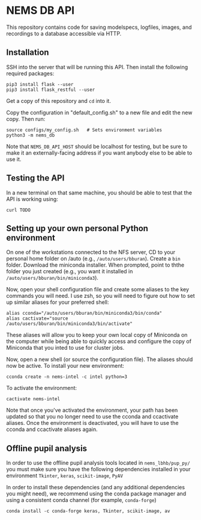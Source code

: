 # NEMS DB API

This repository contains code for saving modelspecs, logfiles, images, and recordings to a database accessible via HTTP.

## Installation

SSH into the server that will be running this API. Then install the following required packages:

```
pip3 install flask --user
pip3 install flask_restful --user
```

Get a copy of this repository and `cd` into it.

Copy the configuration in "default_config.sh" to a new file and edit the new copy. Then run:

```
source configs/my_config.sh   # Sets environment variables
python3 -m nems_db
```

Note that `NEMS_DB_API_HOST` should be localhost for testing, but be sure to make it an externally-facing address if you want anybody else to be able to use it.


## Testing the API

In a new terminal on that same machine, you should be able to test that the API is working using:

```
curl TODO
```

## Setting up your own personal Python environment

On one of the workstations connected to the NFS server, CD to your personal
home folder on /auto (e.g., `/auto/users/bburan`). Create a `bin` folder.
Download the miniconda installer. When prompted, point to ththe folder you just
created (e.g., you want it installed in `/auto/users/bburan/bin/miniconda3`). 

Now, open your shell configuration file and create some aliases to the key
commands you will need. I use zsh, so you will need to figure out how to set up
similar aliases for your preferred shell:

```
alias cconda="/auto/users/bburan/bin/miniconda3/bin/conda"
alias cactivate="source /auto/users/bburan/bin/miniconda3/bin/activate"
```

These aliases will allow you to keep your own local copy of Miniconda on the
computer while being able to quickly access and configure the copy of Miniconda
that you inted to use for cluster jobs.

Now, open a new shell (or source the configuration file). The aliases should
now be active. To install your new environment:

	cconda create -n nems-intel -c intel python=3

To activate the environment:

	cactivate nems-intel

Note that once you've activated the environment, your path has been updated so that you no longer need to use the cconda and ccactivate aliases. Once the environment is deactivated, you will have to use the cconda and ccactivate aliases again.

## Offline pupil analysis
In order to use the offline pupil analysis tools located in `nems_lbhb/pup_py/` you must make sure you have the following dependencies installed in your environment `Tkinter`, `keras`, `scikit-image`, `PyAV`

In order to install these dependencies (and any additional dependencies you might need), we recommend using the conda package manager and using a consistent conda channel (for example, `conda-forge`)

`conda install -c conda-forge keras, Tkinter, scikit-image, av`

